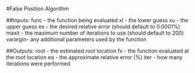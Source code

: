#False Position Algorithm

##Inputs:
func - the function being evaluated
xl - the lower guess
xu - the upper guess
es - the desired relative error (should default to 0.0001%)
maxit - the maximum number of iterations to use (should default to 200)
varargin- any additional parameters used by the function

##Outputs:
root - the estimated root location
fx - the function evaluated at the root location
ea - the approximate relative error (%)
iter - how many iterations were performed
